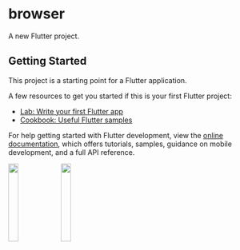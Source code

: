 # browser

A new Flutter project.

## Getting Started

This project is a starting point for a Flutter application.

A few resources to get you started if this is your first Flutter project:

- [Lab: Write your first Flutter app](https://docs.flutter.dev/get-started/codelab)
- [Cookbook: Useful Flutter samples](https://docs.flutter.dev/cookbook)

For help getting started with Flutter development, view the
[online documentation](https://docs.flutter.dev/), which offers tutorials,
samples, guidance on mobile development, and a full API reference.
<p>

<img src ="https://user-images.githubusercontent.com/116253963/227681627-f80e53df-183f-4c75-b288-ae60b027dc61.png" height = 20% width = 20%>
  
  <img src ="https://user-images.githubusercontent.com/116253963/227681791-c8a08289-2ebe-4b80-9f60-e9304afbbcd7.png" height = 20% width = 20%>
</p>

